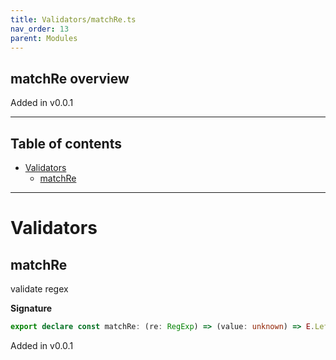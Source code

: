 ```yaml
---
title: Validators/matchRe.ts
nav_order: 13
parent: Modules
---
```


## matchRe overview

Added in v0.0.1

---

<h2 class="text-delta">Table of contents</h2>

- [Validators](#validators)
  - [matchRe](#matchre)

---

# Validators

## matchRe

validate regex

**Signature**

```ts
export declare const matchRe: (re: RegExp) => (value: unknown) => E.Left<string> | E.Right<unknown>
```

Added in v0.0.1

